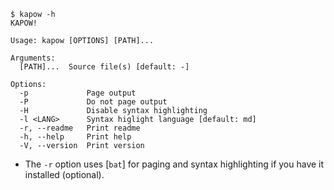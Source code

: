 ```text
$ kapow -h
KAPOW!

Usage: kapow [OPTIONS] [PATH]...

Arguments:
  [PATH]...  Source file(s) [default: -]

Options:
  -p             Page output
  -P             Do not page output
  -H             Disable syntax highlighting
  -l <LANG>      Syntax higlight language [default: md]
  -r, --readme   Print readme
  -h, --help     Print help
  -V, --version  Print version
```

* The `-r` option uses [`bat`] for paging and syntax highlighting if you have it
  installed (optional).

